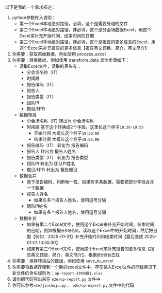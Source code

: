 以下是我的一个需求描述：
1. python参数传入说明：
   - 第一个Excel本地绝对路径，必填，这个是需要处理的文件
   - 第二个Excel本地绝对路径，非必填，这个是分会场数据Excel，用这个Excel来补充开始时间，结束时间的日期
   - 第三个Excel本地绝对路径，非必填，这个是报告的更多信息的Excel，用这个Excel来补充报告的更多信息【报告英文题目、简介、英文简介】
2. 你需要：获取原始数据，例如使用 process_excel
3. 你需要：转换数据，例如使用 transform_data
   具体步骤如下：
   - 读取Excel文件，读取的表头有：
     - 分会场名称（IT)
     - 时间段
     - 报告编码（IT）
     - 报告人
     - 报告类型（IT）
     - 团队PI
     - 题目/环节
   - 数据转换
     - 分会场名称（IT) 转出为 分会场名称
     - 时间段 基于这个转换成2个字段，这里长这个样子`10:30-10:55`
       - 开始时间 大概长这个样子`10:30:00`
       - 结束时间 大概长这个样子`10:55:00`
     - 报告编码（IT） 转出为 报告编码
     - 报告人 转出为 报告人姓名
     - 报告类型（IT） 转出为 报告类型
     - 团队PI 转出为 团队PI姓名
     - 题目/环节 转出为 报告题目
   - 数据合并
     - 基于报告编码，判断唯一性，如果有多条数据，需要把部分字段合并一下数据
     - 报告人姓名 
       - 如果有多个报告人姓名，使用逗号分隔
     - 团队PI姓名
       - 如果有多个报告人姓名，使用逗号分隔
   - 数据补充
     - 如果有第二个Excel文件，使用这个Excel来补充开始时间，结束时间的日期，例如根据`分会场名称`，读取这个Excel中的开始时间，然后把日期【例如：2025-01-01】补充开始时间和结束时间【最后变成 2025-01-01 10:55:00】
     - 如果有第三个Excel文件，使用这个Excel来补充报告的更多信息【报告英文题目、简介、英文简介】，根据`报告题目`去找
4. 你需要：保存转换后的数据，例如使用 save_to_excel
5. 你需要将数据存储到一个新的excel文件中，存在输入Excel文件的同级目录下
   新文件的命名规则为：`op-report-{时间戳}.xlsx`
6. 请你把代码写出来在 `e2e/op-report.py` 文件中
7. 你可以参考`e2e/jinshuju.py` 、 `e2e/op-expert.py` 文件中的代码
